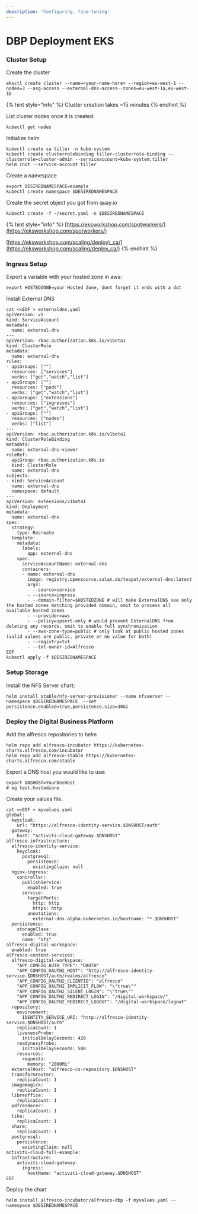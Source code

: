 ```yaml
---
description: 'Configuring, fine-tuning'
---
```


# DBP Deployment EKS

### Cluster Setup

Create the cluster

```text
eksctl create cluster --name=<your-name-here> --region=eu-west-1 --nodes=3 --asg-access --external-dns-access--zones=eu-west-1a,eu-west-1b
```

{% hint style="info" %}
Cluster creation takes ~15 minutes
{% endhint %}

List cluster nodes once it is created:

```text
kubectl get nodes
```

Initialize helm

```text
kubectl create sa tiller -n kube-system
kubectl create clusterrolebinding tiller-clusterrole-binding --clusterrole=cluster-admin --serviceaccount=kube-system:tiller
helm init --service-account tiller
```

Create a namespace

```text
export DESIREDNAMESPACE=example
kubectl create namespace $DESIREDNAMESPACE
```

Create the secret object you got from quay.io

```text
kubectl create -f ~/secret.yaml -n $DESIREDNAMESPACE
```

{% hint style="info" %}
[https://eksworkshop.com/spotworkers/](https://eksworkshop.com/spotworkers/)

[https://eksworkshop.com/scaling/deploy\_ca/](https://eksworkshop.com/scaling/deploy_ca/)
{% endhint %}

### Ingress Setup <a id="ingress-setup"></a>

Export a variable with your hosted zone in aws:

```text
export HOSTEDZONE=your Hosted Zone, dont forget it ends with a dot 
```

Install External DNS

```text
cat <<EOF > externaldns.yaml
apiVersion: v1
kind: ServiceAccount
metadata:
  name: external-dns
---
apiVersion: rbac.authorization.k8s.io/v1beta1
kind: ClusterRole
metadata:
  name: external-dns
rules:
- apiGroups: [""]
  resources: ["services"]
  verbs: ["get","watch","list"]
- apiGroups: [""]
  resources: ["pods"]
  verbs: ["get","watch","list"]
- apiGroups: ["extensions"]
  resources: ["ingresses"]
  verbs: ["get","watch","list"]
- apiGroups: [""]
  resources: ["nodes"]
  verbs: ["list"]
---
apiVersion: rbac.authorization.k8s.io/v1beta1
kind: ClusterRoleBinding
metadata:
  name: external-dns-viewer
roleRef:
  apiGroup: rbac.authorization.k8s.io
  kind: ClusterRole
  name: external-dns
subjects:
- kind: ServiceAccount
  name: external-dns
  namespace: default
---
apiVersion: extensions/v1beta1
kind: Deployment
metadata:
  name: external-dns
spec:
  strategy:
    type: Recreate
  template:
    metadata:
      labels:
        app: external-dns
    spec:
      serviceAccountName: external-dns
      containers:
      - name: external-dns
        image: registry.opensource.zalan.do/teapot/external-dns:latest
        args:
        - --source=service
        - --source=ingress
        - --domain-filter=$HOSTEDZONE # will make ExternalDNS see only the hosted zones matching provided domain, omit to process all available hosted zones
        - --provider=aws
        - --policy=upsert-only # would prevent ExternalDNS from deleting any records, omit to enable full synchronization
        - --aws-zone-type=public # only look at public hosted zones (valid values are public, private or no value for both)
        - --registry=txt
        - --txt-owner-id=Alfresco
EOF
kubectl apply -f $DESIREDNAMESPACE
```

### Setup Storage

Install the NFS Server chart:

```text
helm install stable/nfs-server-provisioner --name nfsserver --namespace $DESIREDNAMESPACE  --set persistence.enabled=true,persistence.size=30Gi 
```

### Deploy the Digital Business Platform

Add the alfresco repositories to helm

```text
helm repo add alfresco-incubator https://kubernetes-charts.alfresco.com/incubator
helm repo add alfresco-stable https://kubernetes-charts.alfresco.com/stable
```

Export a DNS host you would like to use:

```text
export DNSHOST=YourDnsHost 
# eg test.hostedzone
```

Create your values file.

```text
cat <<EOF > myvalues.yaml
global:
  keycloak:
    url: "https://alfresco-identity-service.$DNSHOST/auth"
  gateway:
    host: "activiti-cloud-gateway.$DNSHOST"
alfresco-infrastructure:
  alfresco-identity-service:
    keycloak:
      postgresql:
        persistence:
          existingClaim: null
  nginx-ingress:
    controller:
      publishService:
        enabled: true
      service:
        targetPorts:
          http: http
          https: http
        annotations:
          external-dns.alpha.kubernetes.io/hostname: "*.$DNSHOST"
  persistence:
    storageClass:
      enabled: true
      name: "nfs"
alfresco-digital-workspace:
  enabled: true
alfresco-content-services:
  alfresco-digital-workspace:
    "APP_CONFIG_AUTH_TYPE": "OAUTH"
    "APP_CONFIG_OAUTH2_HOST": "http://alfresco-identity-service.$DNSHOST/auth/realms/alfresco"
    "APP_CONFIG_OAUTH2_CLIENTID": "alfresco"
    "APP_CONFIG_OAUTH2_IMPLICIT_FLOW": "\"true\""
    "APP_CONFIG_OAUTH2_SILENT_LOGIN": "\"true\""
    "APP_CONFIG_OAUTH2_REDIRECT_LOGIN": "/digital-workspace/"
    "APP_CONFIG_OAUTH2_REDIRECT_LOGOUT": "/digital-workspace/logout" 
  repository:
    environment:
      IDENTITY_SERVICE_URI: "http://alfresco-identity-service.$DNSHOST/auth"
    replicaCount: 1
    livenessProbe: 
      initialDelaySeconds: 420
    readynessProbe:
      initialDelaySeconds: 500
    resources:
      requests:
        memory: "2000Mi"
  externalHost: "alfresco-cs-repository.$DNSHOST"  
  transformrouter:
    replicaCount: 1
  imagemagick:
    replicaCount: 1
  libreoffice:
    replicaCount: 1
  pdfrenderer:
    replicaCount: 1
  tika:
    replicaCount: 1
  share:
    replicaCount: 1
  postgresql:
    persistence:
      existingClaim: null
activiti-cloud-full-example:
  infrastructure:
    activiti-cloud-gateway:
      ingress:
        hostName: "activiti-cloud-gateway.$DNSHOST"
EOF                     
```

Deploy the chart

```text
helm install alfresco-incubator/alfresco-dbp -f myvalues.yaml --namespace $DESIREDNAMESPACE
```

